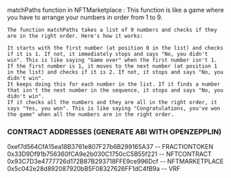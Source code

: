 matchPaths function in NFTMarketplace :
    This function is like a game where you have to arrange your numbers in order from 1 to 9.

    The function matchPaths takes a list of 9 numbers and checks if they are in the right order. Here's how it works:

    It starts with the first number (at position 0 in the list) and checks if it is 1. If not, it immediately stops and says "No, you didn't win". This is like saying "Game over" when the first number isn't 1.
    If the first number is 1, it moves to the next number (at position 1 in the list) and checks if it is 2. If not, it stops and says "No, you didn't win".
    It keeps doing this for each number in the list. If it finds a number that isn't the next number in the sequence, it stops and says "No, you didn't win".
    If it checks all the numbers and they are all in the right order, it says "Yes, you won". This is like saying "Congratulations, you've won the game" when all the numbers are in the right order.

### CONTRACT ADDRESSES (GENERATE ABI WITH OPENZEPPLIN)
0xef7d564CfA15ea18B3761e807F27b6B299165A37 -- FRACTIONTOKEN
0x33D9Df91b756360fCA9e2b030C1750cC5B55f221 -- NFTCONTRACT
0x93C7D3e4777726d172B87B293718FFE9ce996Dcf -- NFTMARKETPLACE
0x5c042e28d892087920bB5F08327626FF1dC4fB9a -- VRF
